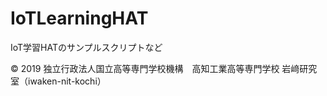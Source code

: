 # IoTLearningHAT
IoT学習HATのサンプルスクリプトなど

&copy; 2019 
独立行政法人国立高等専門学校機構　高知工業高等専門学校
岩﨑研究室（iwaken-nit-kochi）

